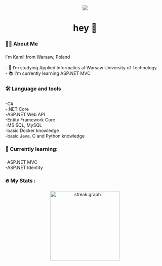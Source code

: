 <div align="center">
  <img src="https://visitor-badge.laobi.icu/badge?page_id=kamildobkowski.kamildobkowski&"  />
</div>

###

<h1 align="center">hey 👋</h1>

###

<h3 align="left">👩‍💻  About Me</h3>

###

<p align="left">I'm Kamil from Warsaw, Poland<br><br>- 🔭 I’m studying Applied Informatics at Warsaw University of Technology <br>- 📚 I'm currently learning ASP.NET MVC</p>

###

<h3 align="left">🛠 Language and tools</h3>

###

<p align="left">-C#<br>-.NET Core<br>-ASP.NET Web API<br>-Entity Framework Core<br>-MS SQL, MySQL<br>-basic Docker knowledge<br>-basic Java, C and Python knowledge</p>

###

<h3 align="left">📓 Currently learning:</h3>

###

<p align="left">-ASP.NET MVC<br>-ASP.NET Identity</p>

###

<h3 align="left">🔥   My Stats :</h3>

###

<div align="center">
  <img src="https://streak-stats.demolab.com?user=kamildobkowski&locale=en&mode=daily&theme=dark&hide_border=false&border_radius=5&order=3" height="220" alt="streak graph"  />
</div>

###
